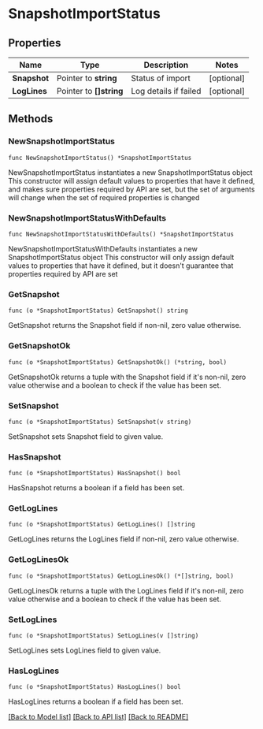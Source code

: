 # SnapshotImportStatus

## Properties

Name | Type | Description | Notes
------------ | ------------- | ------------- | -------------
**Snapshot** | Pointer to **string** | Status of import | [optional] 
**LogLines** | Pointer to **[]string** | Log details if failed | [optional] 

## Methods

### NewSnapshotImportStatus

`func NewSnapshotImportStatus() *SnapshotImportStatus`

NewSnapshotImportStatus instantiates a new SnapshotImportStatus object
This constructor will assign default values to properties that have it defined,
and makes sure properties required by API are set, but the set of arguments
will change when the set of required properties is changed

### NewSnapshotImportStatusWithDefaults

`func NewSnapshotImportStatusWithDefaults() *SnapshotImportStatus`

NewSnapshotImportStatusWithDefaults instantiates a new SnapshotImportStatus object
This constructor will only assign default values to properties that have it defined,
but it doesn't guarantee that properties required by API are set

### GetSnapshot

`func (o *SnapshotImportStatus) GetSnapshot() string`

GetSnapshot returns the Snapshot field if non-nil, zero value otherwise.

### GetSnapshotOk

`func (o *SnapshotImportStatus) GetSnapshotOk() (*string, bool)`

GetSnapshotOk returns a tuple with the Snapshot field if it's non-nil, zero value otherwise
and a boolean to check if the value has been set.

### SetSnapshot

`func (o *SnapshotImportStatus) SetSnapshot(v string)`

SetSnapshot sets Snapshot field to given value.

### HasSnapshot

`func (o *SnapshotImportStatus) HasSnapshot() bool`

HasSnapshot returns a boolean if a field has been set.

### GetLogLines

`func (o *SnapshotImportStatus) GetLogLines() []string`

GetLogLines returns the LogLines field if non-nil, zero value otherwise.

### GetLogLinesOk

`func (o *SnapshotImportStatus) GetLogLinesOk() (*[]string, bool)`

GetLogLinesOk returns a tuple with the LogLines field if it's non-nil, zero value otherwise
and a boolean to check if the value has been set.

### SetLogLines

`func (o *SnapshotImportStatus) SetLogLines(v []string)`

SetLogLines sets LogLines field to given value.

### HasLogLines

`func (o *SnapshotImportStatus) HasLogLines() bool`

HasLogLines returns a boolean if a field has been set.


[[Back to Model list]](../README.md#documentation-for-models) [[Back to API list]](../README.md#documentation-for-api-endpoints) [[Back to README]](../README.md)


